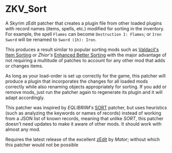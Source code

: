 # ZKV_Sort

A Skyrim zEdit patcher that creates a plugin file from other loaded plugins with record names (items, spells, etc.) modified for sorting in the inventory.
For example, the spell `Flames` can become `Destruction I: Flames`; or `Iron Sword` will be renamed to `Sword (1h): Iron`.

This produces a result similar to popular sorting mods such as [Valdacil's Item Sorting](https://www.nexusmods.com/skyrimspecialedition/mods/5224) or _Zhior's_ [Enhanced Better Sorting](https://www.nexusmods.com/skyrim/mods/66797/?) with the major advantage of not requiring a multitude of patches to account for any other mod that adds or changes items.

As long as your load-order is set up correctly for the game, this patcher will produce a plugin that incorporates the changes for all loaded mods correctly while also renaming objects appropriately for sorting. If you add or remove mods, just run the patcher again to regenerate its plugin and it will adapt accordingly.

This patcher was inspired by _EQLIBRIIM's_ [SORT](https://www.nexusmods.com/skyrimspecialedition/mods/13622) patcher, but uses heuristics (such as analyzing the keywords or names of records) instead of working from a JSON list of known records, meaning that unlike _SORT_, this patcher doesn't need updates to make it aware of other mods. It should work with almost any mod.

Requires the latest release of the excellent [zEdit](https://github.com/z-edit/zedit) by _Mator_; without which this patcher would not be possible
